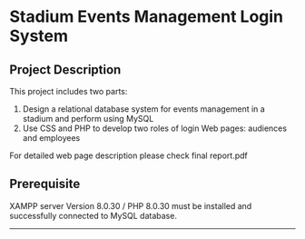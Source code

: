 # Stadium Events Management Login System 

## Project Description
This project includes two parts:
1. Design a relational database system for events management in a stadium and perform using MySQL
2. Use CSS and PHP to develop two roles of login Web pages: audiences and employees

For detailed web page description please check final report.pdf

## Prerequisite
XAMPP server Version 8.0.30 / PHP 8.0.30 must be installed and successfully connected to MySQL database.

***




